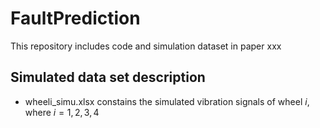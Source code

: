 # FaultPrediction
This repository includes code and simulation dataset in paper xxx

## Simulated data set description
- wheeli_simu.xlsx constains the simulated vibration signals of wheel $i$, where $i=1,2,3,4$
